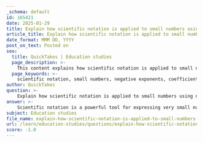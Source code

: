 ```yaml
---
_schema: default
id: 165421
date: 2025-01-29
title: Explain how scientific notation is applied to small numbers using negative exponents.
article_title: Explain how scientific notation is applied to small numbers using negative exponents.
date_format: MMM DD, YYYY
post_on_text: Posted on
seo:
  title: QuickTakes | Education studies
  page_description: >-
    This content explains how scientific notation is applied to small numbers using negative exponents, emphasizing its utility in scientific fields and providing examples of how it simplifies calculations.
  page_keywords: >-
    scientific notation, small numbers, negative exponents, coefficients, powers of ten, compact representation, physics, chemistry, engineering, calculations, decimal point, reciprocal, measurements
author: QuickTakes
question: >-
    Explain how scientific notation is applied to small numbers using negative exponents.
answer: >-
    Scientific notation is a powerful tool for expressing very small numbers in a compact and manageable form, particularly using negative exponents. This notation allows scientists and mathematicians to work with numbers that would otherwise be cumbersome to write out in full.\n\n### Understanding Scientific Notation with Negative Exponents\n\nIn scientific notation, a number is expressed as a product of a coefficient (a number between 1 and 10) and a power of ten. For small numbers, this is done using negative exponents. The general form is:\n\n$$\nN = a \times 10^n\n$$\n\nwhere:\n- $ a $ is the coefficient (1 ≤ $ a $ < 10),\n- $ n $ is a negative integer.\n\n#### Example of Small Numbers\n\nFor instance, the small number 0.000007568 can be expressed in scientific notation as:\n\n$$\n7.568 \times 10^{-6}\n$$\n\nHere, the coefficient $ 7.568 $ is between 1 and 10, and the exponent $ -6 $ indicates that the decimal point in the number $ 7.568 $ should be moved six places to the left, resulting in the original small number.\n\n### How Negative Exponents Work\n\nNegative exponents represent the reciprocal of the base raised to the corresponding positive exponent. For example:\n\n$$\n10^{-n} = \frac{1}{10^n}\n$$\n\nThus, $ 10^{-6} $ can be interpreted as:\n\n$$\n10^{-6} = \frac{1}{10^6} = \frac{1}{1,000,000}\n$$\n\nThis means that when you multiply $ 7.568 $ by $ 10^{-6} $, you are effectively dividing $ 7.568 $ by $ 1,000,000 $, which gives you the original small number $ 0.000007568 $.\n\n### Practical Applications\n\nUsing scientific notation with negative exponents is particularly useful in fields such as physics, chemistry, and engineering, where measurements can often be very small (e.g., the size of atoms, concentrations of solutions, etc.). It simplifies calculations and makes it easier to compare and manipulate these values without dealing with many zeros.\n\nIn summary, scientific notation with negative exponents provides a clear and efficient way to express and work with small numbers, enhancing clarity and precision in scientific communication.
subject: Education studies
file_name: explain-how-scientific-notation-is-applied-to-small-numbers-using-negative-exponents.md
url: /learn/education-studies/questions/explain-how-scientific-notation-is-applied-to-small-numbers-using-negative-exponents
score: -1.0
---
```


&nbsp;